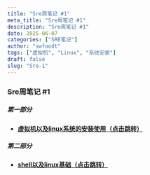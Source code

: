 ```yaml
---
title: "Sre周笔记 #1"
meta_title: "Sre周笔记 #1"
description: "Sre周笔记 #1"
date: 2025-06-07
categories: ["SRE笔记"]
author: "swfoodt"
tags: ["虚拟机", "Linux", "系统安装"]
draft: false
slug: "Sre-1"
---
```


### Sre周笔记 #1

##### 第一部分

- [**虚拟机以及linux系统的安装使用（点击跳转）**](/blog/sre/sre-vmware)  

##### 第二部分

- [**shell以及linux基础（点击跳转）**](/blog/linux/linux-basic)  

